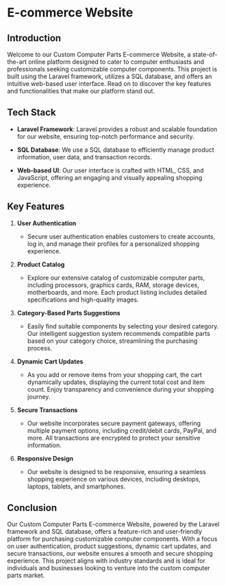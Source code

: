 # E-commerce Website

## Introduction

Welcome to our Custom Computer Parts E-commerce Website, a state-of-the-art online platform designed to cater to computer enthusiasts and professionals seeking customizable computer components. This project is built using the Laravel framework, utilizes a SQL database, and offers an intuitive web-based user interface. Read on to discover the key features and functionalities that make our platform stand out.

## Tech Stack

- **Laravel Framework**: Laravel provides a robust and scalable foundation for our website, ensuring top-notch performance and security.

- **SQL Database**: We use a SQL database to efficiently manage product information, user data, and transaction records.

- **Web-based UI**: Our user interface is crafted with HTML, CSS, and JavaScript, offering an engaging and visually appealing shopping experience.

## Key Features

1. **User Authentication**
   - Secure user authentication enables customers to create accounts, log in, and manage their profiles for a personalized shopping experience.

2. **Product Catalog**
   - Explore our extensive catalog of customizable computer parts, including processors, graphics cards, RAM, storage devices, motherboards, and more. Each product listing includes detailed specifications and high-quality images.

3. **Category-Based Parts Suggestions**
   - Easily find suitable components by selecting your desired category. Our intelligent suggestion system recommends compatible parts based on your category choice, streamlining the purchasing process.

4. **Dynamic Cart Updates**
   - As you add or remove items from your shopping cart, the cart dynamically updates, displaying the current total cost and item count. Enjoy transparency and convenience during your shopping journey.

5. **Secure Transactions**
   - Our website incorporates secure payment gateways, offering multiple payment options, including credit/debit cards, PayPal, and more. All transactions are encrypted to protect your sensitive information.

6. **Responsive Design**
    - Our website is designed to be responsive, ensuring a seamless shopping experience on various devices, including desktops, laptops, tablets, and smartphones.

## Conclusion

Our Custom Computer Parts E-commerce Website, powered by the Laravel framework and SQL database, offers a feature-rich and user-friendly platform for purchasing customizable computer components. With a focus on user authentication, product suggestions, dynamic cart updates, and secure transactions, our website ensures a smooth and secure shopping experience. This project aligns with industry standards and is ideal for individuals and businesses looking to venture into the custom computer parts market.
